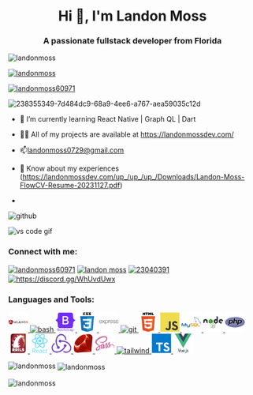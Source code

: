 <h1 align="center">Hi 👋, I'm Landon Moss</h1>
<h3 align="center">A passionate fullstack developer from Florida</h3>

<p align="left"> <img src="https://komarev.com/ghpvc/?username=landonmoss&label=Profile%20views&color=0e75b6&style=flat" alt="landonmoss" /> </p>

<p align="left"> <a href="https://github.com/ryo-ma/github-profile-trophy"><img src="https://github-profile-trophy.vercel.app/?username=landonmoss" alt="landonmoss" /></a> </p>

<p align="left"> <a href="https://twitter.com/landonmoss60971" target="blank"><img src="https://img.shields.io/twitter/follow/landonmoss60971?logo=twitter&style=for-the-badge" alt="landonmoss60971" /></a> </p>

![238355349-7d484dc9-68a9-4ee6-a767-aea59035c12d](https://github.com/LandonMoss/LandonMoss/assets/149494493/ac0e573a-e797-469f-a0a9-a940585985d5)


- 🌱 I’m currently learning React Native | Graph QL | Dart

- 👨‍💻 All of my projects are available at https://landonmossdev.com/

- 📫landonmoss0729@gmail.com 

- 📄 Know about my experiences (https://landonmossdev.com/up_/up_/up_/Downloads/Landon-Moss-FlowCV-Resume-20231127.pdf)

- 
![github](https://github.com/LandonMoss/LandonMoss/assets/149494493/bd0471ff-530c-49a0-b042-4698be64b60e)

![vs code gif](https://github.com/LandonMoss/LandonMoss/assets/149494493/3b565680-fe3b-472c-b44a-5e61ca610317)


<h3 align="left">Connect with me:</h3>
<p align="left">
<a href="https://twitter.com/landonmoss60971" target="blank"><img align="center" src="https://raw.githubusercontent.com/rahuldkjain/github-profile-readme-generator/master/src/images/icons/Social/twitter.svg" alt="landonmoss60971" height="30" width="40" /></a>
<a href="https://linkedin.com/in/landon moss" target="blank"><img align="center" src="https://raw.githubusercontent.com/rahuldkjain/github-profile-readme-generator/master/src/images/icons/Social/linked-in-alt.svg" alt="landon moss" height="30" width="40" /></a>
<a href="https://stackoverflow.com/users/23040391" target="blank"><img align="center" src="https://raw.githubusercontent.com/rahuldkjain/github-profile-readme-generator/master/src/images/icons/Social/stack-overflow.svg" alt="23040391" height="30" width="40" /></a>
<a href="https://discord.gg/https://discord.gg/WhUvdUwx" target="blank"><img align="center" src="https://raw.githubusercontent.com/rahuldkjain/github-profile-readme-generator/master/src/images/icons/Social/discord.svg" alt="https://discord.gg/WhUvdUwx" height="30" width="40" /></a>
</p>

<h3 align="left">Languages and Tools:</h3>
<p align="left"> <a href="https://angular.io" target="_blank" rel="noreferrer"> <img src="https://raw.githubusercontent.com/devicons/devicon/master/icons/angularjs/angularjs-original-wordmark.svg" alt="angularjs" width="40" height="40"/> </a> <a href="https://www.gnu.org/software/bash/" target="_blank" rel="noreferrer"> <img src="https://www.vectorlogo.zone/logos/gnu_bash/gnu_bash-icon.svg" alt="bash" width="40" height="40"/> </a> <a href="https://getbootstrap.com" target="_blank" rel="noreferrer"> <img src="https://raw.githubusercontent.com/devicons/devicon/master/icons/bootstrap/bootstrap-plain-wordmark.svg" alt="bootstrap" width="40" height="40"/> </a> <a href="https://www.w3schools.com/css/" target="_blank" rel="noreferrer"> <img src="https://raw.githubusercontent.com/devicons/devicon/master/icons/css3/css3-original-wordmark.svg" alt="css3" width="40" height="40"/> </a> <a href="https://expressjs.com" target="_blank" rel="noreferrer"> <img src="https://raw.githubusercontent.com/devicons/devicon/master/icons/express/express-original-wordmark.svg" alt="express" width="40" height="40"/> </a> <a href="https://git-scm.com/" target="_blank" rel="noreferrer"> <img src="https://www.vectorlogo.zone/logos/git-scm/git-scm-icon.svg" alt="git" width="40" height="40"/> </a> <a href="https://www.w3.org/html/" target="_blank" rel="noreferrer"> <img src="https://raw.githubusercontent.com/devicons/devicon/master/icons/html5/html5-original-wordmark.svg" alt="html5" width="40" height="40"/> </a> <a href="https://developer.mozilla.org/en-US/docs/Web/JavaScript" target="_blank" rel="noreferrer"> <img src="https://raw.githubusercontent.com/devicons/devicon/master/icons/javascript/javascript-original.svg" alt="javascript" width="40" height="40"/> </a> <a href="https://www.mysql.com/" target="_blank" rel="noreferrer"> <img src="https://raw.githubusercontent.com/devicons/devicon/master/icons/mysql/mysql-original-wordmark.svg" alt="mysql" width="40" height="40"/> </a> <a href="https://nodejs.org" target="_blank" rel="noreferrer"> <img src="https://raw.githubusercontent.com/devicons/devicon/master/icons/nodejs/nodejs-original-wordmark.svg" alt="nodejs" width="40" height="40"/> </a> <a href="https://www.php.net" target="_blank" rel="noreferrer"> <img src="https://raw.githubusercontent.com/devicons/devicon/master/icons/php/php-original.svg" alt="php" width="40" height="40"/> </a> <a href="https://rubyonrails.org" target="_blank" rel="noreferrer"> <img src="https://raw.githubusercontent.com/devicons/devicon/master/icons/rails/rails-original-wordmark.svg" alt="rails" width="40" height="40"/> </a> <a href="https://reactjs.org/" target="_blank" rel="noreferrer"> <img src="https://raw.githubusercontent.com/devicons/devicon/master/icons/react/react-original-wordmark.svg" alt="react" width="40" height="40"/> </a> <a href="https://redux.js.org" target="_blank" rel="noreferrer"> <img src="https://raw.githubusercontent.com/devicons/devicon/master/icons/redux/redux-original.svg" alt="redux" width="40" height="40"/> </a> <a href="https://www.ruby-lang.org/en/" target="_blank" rel="noreferrer"> <img src="https://raw.githubusercontent.com/devicons/devicon/master/icons/ruby/ruby-original.svg" alt="ruby" width="40" height="40"/> </a> <a href="https://sass-lang.com" target="_blank" rel="noreferrer"> <img src="https://raw.githubusercontent.com/devicons/devicon/master/icons/sass/sass-original.svg" alt="sass" width="40" height="40"/> </a> <a href="https://tailwindcss.com/" target="_blank" rel="noreferrer"> <img src="https://www.vectorlogo.zone/logos/tailwindcss/tailwindcss-icon.svg" alt="tailwind" width="40" height="40"/> </a> <a href="https://www.typescriptlang.org/" target="_blank" rel="noreferrer"> <img src="https://raw.githubusercontent.com/devicons/devicon/master/icons/typescript/typescript-original.svg" alt="typescript" width="40" height="40"/> </a> <a href="https://vuejs.org/" target="_blank" rel="noreferrer"> <img src="https://raw.githubusercontent.com/devicons/devicon/master/icons/vuejs/vuejs-original-wordmark.svg" alt="vuejs" width="40" height="40"/> </a> </p>

<p><img align="left" src="https://github-readme-stats.vercel.app/api/top-langs?username=landonmoss&show_icons=true&locale=en&layout=compact" alt="landonmoss" /></p>

<p>&nbsp;<img align="center" src="https://github-readme-stats.vercel.app/api?username=landonmoss&show_icons=true&locale=en" alt="landonmoss" /></p>

<p><img align="center" src="https://github-readme-streak-stats.herokuapp.com/?user=landonmoss&" alt="landonmoss" /></p>

